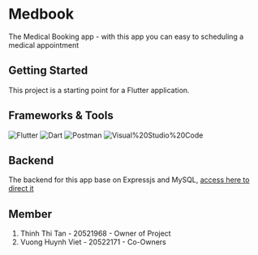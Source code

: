 # Medbook

The Medical Booking app - with this app you can easy to scheduling a medical appointment

## Getting Started

This project is a starting point for a Flutter application.
## Frameworks & Tools
![Flutter](https://img.shields.io/badge/Flutter-02569B.svg?style=for-the-badge&logo=Flutter&logoColor=white)
![Dart](https://img.shields.io/badge/Dart-0175C2.svg?style=for-the-badge&logo=Dart&logoColor=white)
![Postman](https://img.shields.io/badge/Postman-FF6C37.svg?style=for-the-badge&logo=Postman&logoColor=white)
![Visual%20Studio%20Code](https://img.shields.io/badge/Visual%20Studio%20Code-007ACC.svg?style=for-the-badge&logo=Visual-Studio-Code&logoColor=white)
## Backend
The backend for this app base on Expressjs and MySQL, <a href="[http://stackoverflow.com](https://github.com/7thang1/medbook_backend)" target="_blank">access here to direct it</a>
## Member
1. Thinh Thi Tan    - 20521968 - Owner of Project
2. Vuong Huynh Viet - 20522171 - Co-Owners
